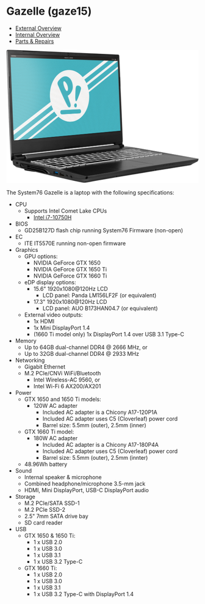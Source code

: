 # Gazelle (gaze15)

- [External Overview](./external-overview.md)
- [Internal Overview](./internal-overview.md)
- [Parts & Repairs](./repairs.md)

![Gazelle](./img/gaze15.webp)

The System76 Gazelle is a laptop with the following specifications:

- CPU
    - Supports Intel Comet Lake CPUs
        - [Intel i7-10750H](https://ark.intel.com/content/www/us/en/ark/products/201837/intel-core-i7-10750h-processor-12m-cache-up-to-5-00-ghz.html)
- BIOS
    - GD25B127D flash chip running System76 Firmware (non-open)
- EC
    - ITE IT5570E running non-open firmware
- Graphics
    - GPU options:
        - NVIDIA GeForce GTX 1650
        - NVIDIA GeForce GTX 1650 Ti
        - NVIDIA GeForce GTX 1660 Ti
    - eDP display options:
        - 15.6" 1920x1080@120Hz LCD
            - LCD panel: Panda LM156LF2F (or equivalent)
        - 17.3" 1920x1080@120Hz LCD
            - LCD panel: AUO B173HAN04.7 (or equivalent)
    - External video outputs:
        - 1x HDMI
        - 1x Mini DisplayPort 1.4
        - (1660 Ti model only) 1x DisplayPort 1.4 over USB 3.1 Type-C
- Memory
    - Up to 64GB dual-channel DDR4 @ 2666 MHz, or
    - Up to 32GB dual-channel DDR4 @ 2933 MHz
- Networking
    - Gigabit Ethernet
    - M.2 PCIe/CNVi WiFi/Bluetooth
        - Intel Wireless-AC 9560, or
        - Intel Wi-Fi 6 AX200/AX201
- Power
    - GTX 1650 and 1650 Ti models:
        - 120W AC adapter
            - Included AC adapter is a Chicony A17-120P1A
            - Included AC adapter uses C5 (Cloverleaf) power cord
            - Barrel size: 5.5mm (outer), 2.5mm (inner)
    - GTX 1660 Ti model:
        - 180W AC adapter
            - Included AC adapter is a Chicony A17-180P4A
            - Included AC adapter uses C5 (Cloverleaf) power cord
            - Barrel size: 5.5mm (outer), 2.5mm (innter)
    - 48.96Wh battery
- Sound
    - Internal speaker & microphone
    - Combined headphone/microphone 3.5-mm jack
    - HDMI, Mini DisplayPort, USB-C DisplayPort audio
- Storage
    - M.2 PCIe/SATA SSD-1
    - M.2 PCIe SSD-2
    - 2.5" 7mm SATA drive bay
    - SD card reader
- USB
    - GTX 1650 & 1650 Ti:
        - 1 x USB 2.0
        - 1 x USB 3.0
        - 1 x USB 3.1
        - 1 x USB 3.2 Type-C
    - GTX 1660 Ti:
        - 1 x USB 2.0
        - 1 x USB 3.0
        - 1 x USB 3.1
        - 1 x USB 3.2 Type-C with DisplayPort 1.4

